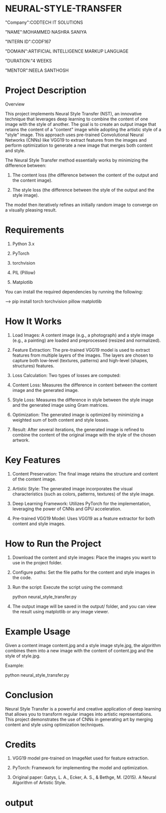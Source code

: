 # NEURAL-STYLE-TRANSFER

"Company":CODTECH IT SOLUTIONS

"NAME":MOHAMMED NASHRA SANIYA

"INTERN ID":CODF167

"DOMAIN":ARTIFICIAL INTELLIGENCE MARKUP LANGUAGE

"DURATION:"4 WEEKS

"MENTOR":NEELA SANTHOSH

# Project Description

Overview

This project implements Neural Style Transfer (NST), an innovative technique that leverages deep learning to combine the content of one image with the style of another. The goal is to create an output image that retains the content of a "content" image while adopting the artistic style of a "style" image. This approach uses pre-trained Convolutional Neural Networks (CNNs) like VGG19 to extract features from the images and perform optimization to generate a new image that merges both content and style.

The Neural Style Transfer method essentially works by minimizing the difference between:

1. The content loss (the difference between the content of the output and the content image).

2. The style loss (the difference between the style of the output and the style image).

The model then iteratively refines an initially random image to converge on a visually pleasing result.

# Requirements

1. Python 3.x

2. PyTorch

3. torchvision

4. PIL (Pillow)

5. Matplotlib

You can install the required dependencies by running the following:

-->  pip install torch torchvision pillow matplotlib

# How It Works

1. Load Images: A content image (e.g., a photograph) and a style image (e.g., a painting) are loaded and preprocessed (resized and normalized).

2. Feature Extraction: The pre-trained VGG19 model is used to extract features from multiple layers of the images. The layers are chosen to capture both low-level (textures, patterns) and high-level (shapes, structures) features.

3. Loss Calculation: Two types of losses are computed:

4. Content Loss: Measures the difference in content between the content image and the generated image.

5. Style Loss: Measures the difference in style between the style image and the generated image using Gram matrices.

6. Optimization: The generated image is optimized by minimizing a weighted sum of both content and style losses.

7. Result: After several iterations, the generated image is refined to combine the content of the original image with the style of the chosen artwork.

# Key Features

1. Content Preservation: The final image retains the structure and content of the content image.

2. Artistic Style: The generated image incorporates the visual characteristics (such as colors, patterns, textures) of the style image.

3. Deep Learning Framework: Utilizes PyTorch for the implementation, leveraging the power of CNNs and GPU acceleration.

4. Pre-trained VGG19 Model: Uses VGG19 as a feature extractor for both content and style images.

# How to Run the Project

1. Download the content and style images: Place the images you want to use in the project folder.

2. Configure paths: Set the file paths for the content and style images in the code.

3. Run the script: Execute the script using the command:

      python neural_style_transfer.py

4. The output image will be saved in the output/ folder, and you can view the result using matplotlib or any image viewer.

# Example Usage

Given a content image content.jpg and a style image style.jpg, the algorithm combines them into a new image with the content of content.jpg and the style of style.jpg.

Example:

python neural_style_transfer.py

# Conclusion

Neural Style Transfer is a powerful and creative application of deep learning that allows you to transform regular images into artistic representations. This project demonstrates the use of CNNs in generating art by merging content and style using optimization techniques.

# Credits

1. VGG19 model pre-trained on ImageNet used for feature extraction.

2. PyTorch: Framework for implementing the model and optimization.

3. Original paper: Gatys, L. A., Ecker, A. S., & Bethge, M. (2015). A Neural Algorithm of Artistic Style.

# output
